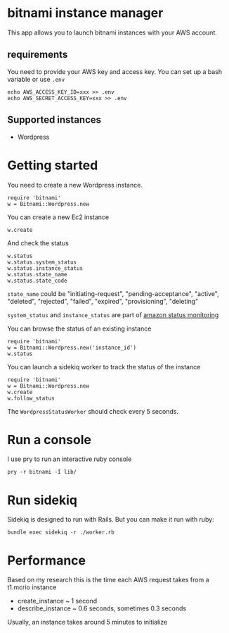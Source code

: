 # bitnami instance manager

This app allows you to launch bitnami instances with your AWS account.

## requirements

You need to provide your AWS key and access key.
You can set up a bash variable or use `.env`

    echo AWS_ACCESS_KEY_ID=xxx >> .env
    echo AWS_SECRET_ACCESS_KEY=xxx >> .env

## Supported instances

* Wordpress

# Getting started

You need to create a new Wordpress instance.

    require 'bitnami'
    w = Bitnami::Wordpress.new

You can create a new Ec2 instance

    w.create

And check the status

    w.status
    w.status.system_status
    w.status.instance_status
    w.status.state_name
    w.status.state_code

`state_name` could be "initiating-request", "pending-acceptance", "active", "deleted", "rejected", "failed", "expired", "provisioning", "deleting"

`system_status` and `instance_status` are part of [amazon status monitoring](http://docs.aws.amazon.com/AWSEC2/latest/UserGuide/monitoring-system-instance-status-check.html)

You can browse the status of an existing instance

    require 'bitnami'
    w = Bitnami::Wordpress.new('instance_id')
    w.status

You can launch a sidekiq worker to track the status of the instance

    require 'bitnami'
    w = Bitnami::Wordpress.new
    w.create
    w.follow_status

The `WordpressStatusWorker` should check every 5 seconds.

# Run a console

I use pry to run an interactive ruby console

    pry -r bitnami -I lib/

# Run sidekiq

Sidekiq is designed to run with Rails. But you can make it run with ruby:

    bundle exec sidekiq -r ./worker.rb

# Performance

Based on my research this is the time each AWS request takes from a t1.mcrio instance

* create_instance ~ 1 second
* describe_instance ~ 0.6 seconds, sometimes 0.3 seconds

Usually, an instance takes around 5 minutes to initialize
